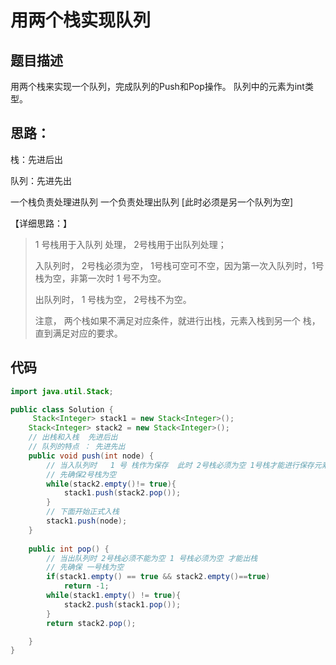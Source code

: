 # 用两个栈实现队列

## 题目描述

用两个栈来实现一个队列，完成队列的Push和Pop操作。 队列中的元素为int类型。



## 思路：

栈：先进后出

队列：先进先出

一个栈负责处理进队列 一个负责处理出队列  [此时必须是另一个队列为空]

【详细思路：】

> 1 号栈用于入队列 处理， 2号栈用于出队列处理；
>
> 入队列时， 2号栈必须为空， 1号栈可空可不空，因为第一次入队列时，1号栈为空，非第一次时 1 号不为空。
>
> 出队列时， 1 号栈为空， 2号栈不为空。
>
> 注意， 两个栈如果不满足对应条件，就进行出栈，元素入栈到另一个 栈，直到满足对应的要求。

## 代码

```java
import java.util.Stack;

public class Solution {
     Stack<Integer> stack1 = new Stack<Integer>();
    Stack<Integer> stack2 = new Stack<Integer>();
    // 出栈和入栈  先进后出
    // 队列的特点 ： 先进先出
    public void push(int node) {
        // 当入队列时   1 号 栈作为保存  此时 2号栈必须为空 1号栈才能进行保存元素
        // 先确保2号栈为空
        while(stack2.empty()!= true){
            stack1.push(stack2.pop());
        }
        // 下面开始正式入栈
        stack1.push(node);
    }
    
    public int pop() {
        // 当出队列时 2号栈必须不能为空 1 号栈必须为空 才能出栈
        // 先确保 一号栈为空
        if(stack1.empty() == true && stack2.empty()==true)
            return -1;
        while(stack1.empty() != true){
            stack2.push(stack1.pop());
        }
        return stack2.pop();

    }
}
```

